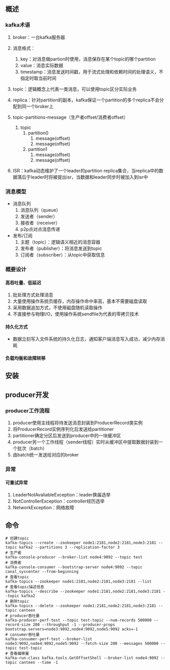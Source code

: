 ## 概述

### kafka术语

1. broker：一台kafka服务器

2. 消息格式：

   1. key：对消息做partion时使用，消息保存在某个topic的哪个partition
   2. value：消息实际数据
   3. timestamp：消息发送时间戳，用于流式处理和依赖时间的处理语义，不指定时取当前时间

3. topic：逻辑概念上代表一类消息，可以使用topic区分实际业务

4. replica：针对partition的副本，kafka保证一个partition的多个replica不会分配到同一个broker上

5. topic-partitions-message（生产者offset/消费者offset）

   1. topic
      1. partition0
         1. message(offset)
         2. message(offset)
      2. partition1
         1. message(offset)
         2. message(offset)

6. ISR：kafka动态维护了一个leader的partition replica集合，当replica中的数据落后于leader时将被提出isr，当数据和leader同步时被加入到isr中



### 消息模型

* 消息队列
  1. 消息队列（queue）
  2. 发送者（sender）
  3. 接收者（receiver）
  4. p2p点对点消息传递
* 发布/订阅
  1. 主题（topic）：逻辑语义相近的消息容器
  2. 发布者（publisher）：将消息发送到topic
  3. 订阅者（subscriber）：从topic中获取信息

### 概要设计

#### 高吞吐量、低延迟

1. 批处理方式处理消息
2. 大量使用操作系统页缓存，内存操作命中率高，基本不需要磁盘读取
3. 采用数据追加方式，不使用磁盘随机读取操作
4. 不直接参与物理I/O，使用操作系统sendfile为代表的零拷贝技术

#### 持久化方式

* 数据立刻写入文件系统的持久化日志，通知客户端消息写入成功，减少内存消耗

#### 负载均衡和故障转移





## 安装

## producer开发

### producer工作流程

1. producer使用主线程将待发送消息封装到ProducerRecord类实例
2. 将ProducerRecord实例序列化后发送给partitioner
3. partitioner确定分区后发送到producer中的一块缓冲区
4. producer另一个工作线程（sender线程）实时从缓冲区中提取数据封装到一个批次（batch）
5. 由batch统一发送给对应的broker

### 异常

#### 可重试异常

1. LeaderNotAvaliableException：leader换届选举
2. NotControllerException：controller经历选举
3. NetworkException：网络故障

## 命令

```shell
# 创建topic
kafka-topics --create --zookeeper node1:2181,node2:2181,node3:2181 --topic kafka2 --partitions 3 --replication-factor 3
# 生产者
kafka-console-producer --broker-list node4:9092 --topic test
# 消费者
kafka-console-consumer --bootstrap-server node4:9092 --topic canal_syscenter --from-beginning
# 查看topic
kafka-topics --zookeeper node1:2181,node2:2181,node3:2181 --list
# 查看topic描述信息
kafka-topics --describe --zookeeper node1:2181,node2:2181,node3:2181 --topic kafka2
# 删除topic
kafka-topics --delete --zookeeper node1:2181,node2:2181,node3:2181 --topic canteen
# producer吞吐量
kafka-producer-perf-test --topic test-topic --num-records 500000 --record-size 200 --throughput -1 --producer-props bootstrap.servers=node3:9092,node4:9092,node5:9092 acks=-1
# consumer吞吐量
kafka-consumer-perf-test --broker-list node3:9092,node4:9092,node5:9092 --fetch-size 200 --messages 500000 --topic test-topic
# 查看偏移量
kafka-run-class kafka.tools.GetOffsetShell --broker-list node4:9092 --topic canteen --time -1

```

